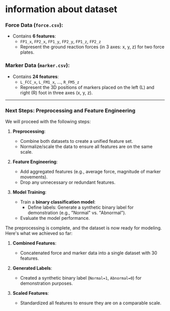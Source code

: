 # information about dataset

### Force Data (`force.csv`):

- Contains **6 features**:
  - `FP1_x`, `FP2_x`, `FP1_y`, `FP2_y`, `FP1_z`, `FP2_z`
  - Represent the ground reaction forces (in 3 axes: x, y, z) for two force plates.

### Marker Data (`marker.csv`):

- Contains **24 features**:
  - `L_FCC_x`, `L_FM1_x`, ..., `R_FM5_z`
  - Represent the 3D positions of markers placed on the left (L) and right (R) foot in three axes (x, y, z).

---

### Next Steps: Preprocessing and Feature Engineering

We will proceed with the following steps:

1. **Preprocessing**:

   - Combine both datasets to create a unified feature set.
   - Normalize/scale the data to ensure all features are on the same scale.

2. **Feature Engineering**:

   - Add aggregated features (e.g., average force, magnitude of marker movements).
   - Drop any unnecessary or redundant features.

3. **Model Training**:
   - Train a **binary classification model**:
     - Define labels: Generate a synthetic binary label for demonstration (e.g., "Normal" vs. "Abnormal").
   - Evaluate the model performance.

The preprocessing is complete, and the dataset is now ready for modeling. Here's what we achieved so far:

1. **Combined Features**:
   - Concatenated force and marker data into a single dataset with 30 features.
2. **Generated Labels**:

   - Created a synthetic binary label (`Normal=1`, `Abnormal=0`) for demonstration purposes.

3. **Scaled Features**:
   - Standardized all features to ensure they are on a comparable scale.
